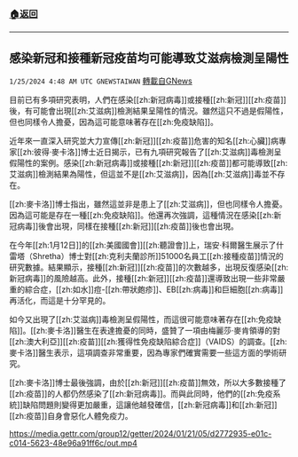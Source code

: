 ###  [:house:返回](README.md)
---


## 感染新冠和接種新冠疫苗均可能導致艾滋病檢測呈陽性
`1/25/2024 4:48 AM UTC GNEWSTAIWAN` [轉載自GNews](https://gnews.org/articles/2251193)

目前已有多項研究表明，人們在感染[[zh:新冠病毒]]或接種[[zh:新冠]][[zh:疫苗]]後，有可能會出現[[zh:艾滋病]]檢測結果呈陽性的情況。雖然這只不過是假陽性，但也同樣令人擔憂，因為這可能意味著存在[[zh:免疫缺陷]]。

  

近年來一直深入研究並大力宣傳[[zh:新冠]][[zh:疫苗]]危害的知名[[zh:心臟]]病專家[[zh:彼得·麥卡洛]]博士近日揭示，已有九項研究報告了[[zh:艾滋病]]毒檢測呈假陽性的案例。感染[[zh:新冠病毒]]或接種[[zh:新冠]][[zh:疫苗]]都可能導致[[zh:艾滋病]]檢測結果為陽性，但這並不是[[zh:艾滋病]]，因為[[zh:艾滋病]]毒並不存在。

  

[[zh:麥卡洛]]博士指出，雖然這並非是患上了[[zh:艾滋病]]，但也同樣令人擔憂。因為這可能是存在一種[[zh:免疫缺陷]]。他還再次強調，這種情況在感染[[zh:新冠病毒]]後會出現，同樣在接種[[zh:新冠]][[zh:疫苗]]後也會出現。

  

在今年[[zh:1月12日]]的[[zh:美國國會]][[zh:聽證會]]上，瑞安·科爾醫生展示了什雷塔（Shretha）博士對[[zh:克利夫蘭診所]]51000名員工[[zh:接種疫苗]]情況的研究數據。結果顯示，接種[[zh:新冠]][[zh:疫苗]]的次數越多，出現反復感染[[zh:新冠病毒]]的風險越高。此外，接種[[zh:新冠]][[zh:疫苗]]還導致出現一些非常嚴重的綜合症，[[zh:如水]]痘-[[zh:帶狀皰疹]]、EB[[zh:病毒]]和巨細胞[[zh:病毒]]再活化，而這是十分罕見的。

  

如今又出現了[[zh:艾滋病]]毒檢測呈假陽性，而這很可能意味著存在[[zh:免疫缺陷]]。[[zh:麥卡洛]]醫生在表達擔憂的同時，盛贊了一項由梅麗莎·麥肯領導的對[[zh:澳大利亞]][[zh:疫苗]][[zh:獲得性免疫缺陷綜合症]]（VAIDS）的調查。[[zh:麥卡洛]]醫生表示，這項調查非常重要，因為專家們確實需要一些這方面的學術研究。

  

[[zh:麥卡洛]]博士最後強調，由於[[zh:新冠]][[zh:疫苗]]無效，所以大多數接種了[[zh:疫苗]]的人都仍然感染了[[zh:新冠病毒]]。而與此同時，他們的[[zh:免疫系統]]缺陷問題則變得更加嚴重，這讓他越發確信，[[zh:新冠病毒]]和[[zh:新冠]][[zh:疫苗]]自身會惡化人體免疫力。


https://media.gettr.com/group12/getter/2024/01/21/05/d2772935-e01c-c014-5623-48e96a91ff6c/out.mp4



